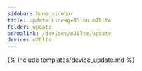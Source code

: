 ```yaml
---
sidebar: home_sidebar
title: Update LineageOS on m20lte
folder: update
permalink: /devices/m20lte/update
device: m20lte
---
```

{% include templates/device_update.md %}
